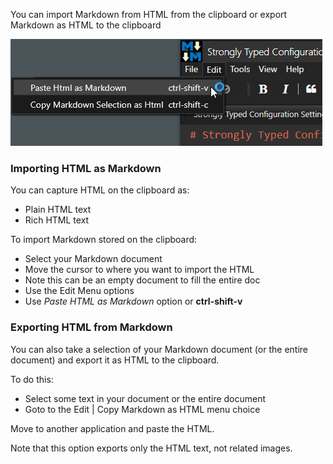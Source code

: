 ﻿You can import Markdown from HTML from the clipboard or export Markdown as HTML to the clipboard

![](/images/PasteHtmlAsMarkdow.png)

### Importing HTML as Markdown
You can capture HTML on the clipboard as:

* Plain HTML text
* Rich HTML text

To import Markdown stored on the clipboard:

* Select your Markdown document
* Move the cursor to where you want to import the HTML
* Note this can be an empty document to fill the entire doc
* Use the Edit Menu options
* Use *Paste HTML as Markdown* option  or **ctrl-shift-v**

### Exporting HTML from Markdown
You can also take a selection of your Markdown document (or the entire document) and export it as HTML to the clipboard.

To do this:

* Select some text in your document or the entire document
* Goto to the Edit | Copy Markdown as HTML menu choice

Move to another application and paste the HTML.

Note that this option exports only the HTML text, not related images.